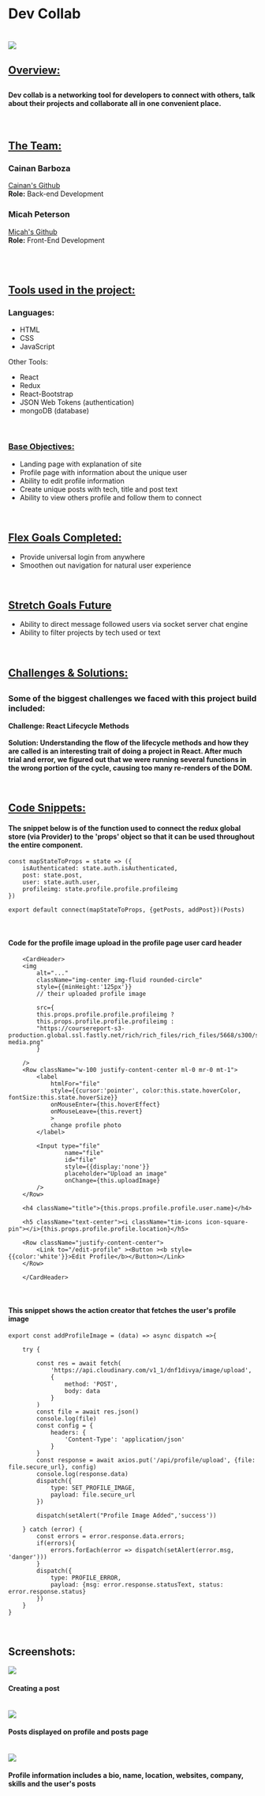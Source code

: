 <h1>Dev Collab<h1>

<img src="./readmeImages/home.png">

<h2><u>Overview:</u><h2>

<h4>Dev collab is a networking tool for developers to connect with others, talk about their projects and collaborate all in one convenient place.</h4>

</br>

<h2><u>The Team:</u></h2>

<h3>Cainan Barboza</h3>
<a href="https://github.com/CainanB">Cainan's Github</a>
</br>
<b>Role:</b> Back-end Development
</br>

<h3>Micah Peterson</h3>
<a href="https://github.com/petersonprojects">Micah's Github</a>
</br>
<b>Role:</b> Front-End Development
</br>

</br>
</br>
</br>

<h2><u>Tools used in the project:</u></h3>
<h3>Languages:</h3>
<ul>
    <li>HTML</li>
    <li>CSS</li>
    <li>JavaScript</li>
</ul>

Other Tools:

<ul>
    <li>React</li>
    <li>Redux</li>
    <li>React-Bootstrap</li>
    <li>JSON Web Tokens (authentication)</li>
    <li>mongoDB (database)</li>
</ul>

</br>

<h3><u>Base Objectives:</u></h3>
<ul>
    <li>Landing page with explanation of site</li>
    <li>Profile page with information about the unique user</li>
    <li>Ability to edit profile information</li>
    <li>Create unique posts with tech, title and post text</li>
    <li>Ability to view others profile and follow them to connect</li>
</ul>

</br>

<h2><u>Flex Goals Completed:</u></h2>
<ul>
    <li>Provide universal login from anywhere </li>
    <li>Smoothen out navigation for natural user experience </li>
</ul>

</br>

<h2><u>Stretch Goals Future</u></h2>
<ul>
    <li>Ability to direct message followed users via socket server chat engine</li>
    <li>Ability to filter projects by tech used or text</li>
</ul>

</br>

<h2><u>Challenges & Solutions:</u><h2>
<h3>Some of the biggest challenges we faced with this project build included:</h2>

<b>Challenge: React Lifecycle Methods</b>
<br/> <br/>
<b>Solution: Understanding the flow of the lifecycle methods and how they are called is an interesting trait of doing a project in React.
After much trial and error, we figured out that we were running several functions in the wrong portion of the cycle, causing too many re-renders of the DOM.  </b>

</br>

<h2><u>Code Snippets:</u></h2>

<h4>The snippet below is of the function used to connect the redux global store (via Provider) to the 'props' object 
so that it can be used throughout the entire component.</h4>

```
const mapStateToProps = state => ({
    isAuthenticated: state.auth.isAuthenticated,
    post: state.post,
    user: state.auth.user,
    profileimg: state.profile.profile.profileimg
})

export default connect(mapStateToProps, {getPosts, addPost})(Posts)

```

<br/>

<h4>Code for the profile image upload in the profile page user card header</h4>

```
    <CardHeader>
    <img
        alt="..."
        className="img-center img-fluid rounded-circle"
        style={{minHeight:'125px'}}
        // their uploaded profile image
        
        src={
        this.props.profile.profile.profileimg ?
        this.props.profile.profile.profileimg :
        "https://coursereport-s3-production.global.ssl.fastly.net/rich/rich_files/rich_files/5668/s300/social-media.png"
        }
        
    />
    <Row className="w-100 justify-content-center ml-0 mr-0 mt-1">
        <label 
            htmlFor="file" 
            style={{cursor:'pointer', color:this.state.hoverColor, fontSize:this.state.hoverSize}} 
            onMouseEnter={this.hoverEffect} 
            onMouseLeave={this.revert}
            >
            change profile photo
        </label>

        <Input type="file"
                name="file"
                id="file"
                style={{display:'none'}}
                placeholder="Upload an image"
                onChange={this.uploadImage}
        />
    </Row>

    <h4 className="title">{this.props.profile.profile.user.name}</h4>

    <h5 className="text-center"><i className="tim-icons icon-square-pin"></i>{this.props.profile.profile.location}</h5>

    <Row className="justify-content-center">
        <Link to="/edit-profile" ><Button ><b style={{color:'white'}}>Edit Profile</b></Button></Link>
    </Row>

    </CardHeader>

```

<br />
<h4>This snippet shows the action creator that fetches the user's profile image</h4>

```
export const addProfileImage = (data) => async dispatch =>{

    try {

        const res = await fetch(
            'https://api.cloudinary.com/v1_1/dnf1divya/image/upload',
            {
                method: 'POST',
                body: data
            }
        )
        const file = await res.json()
        console.log(file)
        const config = {
            headers: {
                'Content-Type': 'application/json'
            }
        }
        const response = await axios.put('/api/profile/upload', {file: file.secure_url}, config)
        console.log(response.data)
        dispatch({
            type: SET_PROFILE_IMAGE,
            payload: file.secure_url
        })

        dispatch(setAlert("Profile Image Added",'success'))

    } catch (error) {
        const errors = error.response.data.errors;
        if(errors){
            errors.forEach(error => dispatch(setAlert(error.msg, 'danger')))
        }
        dispatch({
            type: PROFILE_ERROR,
            payload: {msg: error.response.statusText, status: error.response.status}
        })
    }
}

```

</br>

<h2>Screenshots:</h2>

<img src="readmeImages/createpost.png">
<h4>Creating a post</h4>

<br />

<img src="readmeImages/profileposts.png">
<h4>Posts displayed on profile and posts page</h4>

<br />

<img src="readmeImages/profile">
<h4>Profile information includes a bio, name, location, websites, company, skills and the user's posts</h4>